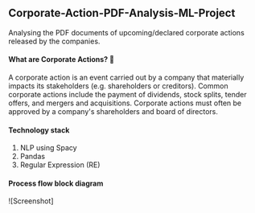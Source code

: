 ## Corporate-Action-PDF-Analysis-ML-Project

Analysing the PDF documents of upcoming/declared corporate actions released by the companies.

#### What are Corporate Actions? :thinking:
A corporate action is an event carried out by a company that materially impacts its stakeholders (e.g. shareholders or creditors).
Common corporate actions include the payment of dividends, stock splits, tender offers, and mergers and acquisitions.
Corporate actions must often be approved by a company's shareholders and board of directors. 

#### Technology stack
1. NLP using Spacy
2. Pandas
3. Regular Expression (RE)

#### Process flow block diagram

![Screenshot] 
